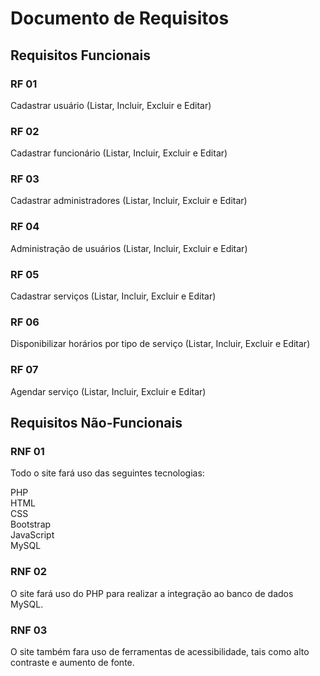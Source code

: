 # Documento de Requisitos

## Requisitos Funcionais

### RF 01

Cadastrar usuário (Listar, Incluir, Excluir e Editar)

### RF 02

Cadastrar funcionário (Listar, Incluir, Excluir e Editar)

### RF 03

Cadastrar administradores (Listar, Incluir, Excluir e Editar)

### RF 04

Administração de usuários (Listar, Incluir, Excluir e Editar)

### RF 05

Cadastrar serviços (Listar, Incluir, Excluir e Editar)

### RF 06

Disponibilizar horários por tipo de serviço (Listar, Incluir, Excluir e Editar)

### RF 07

Agendar serviço (Listar, Incluir, Excluir e Editar)

## Requisitos Não-Funcionais

### RNF 01

Todo o site fará uso das seguintes tecnologias:

PHP <br>
HTML <br>
CSS <br>
Bootstrap <br>
JavaScript <br>
MySQL <br>

### RNF 02

O site fará uso do PHP para realizar a integração ao banco de dados MySQL.

### RNF 03

O site também fara uso de ferramentas de acessibilidade, tais como alto contraste e aumento de fonte.

